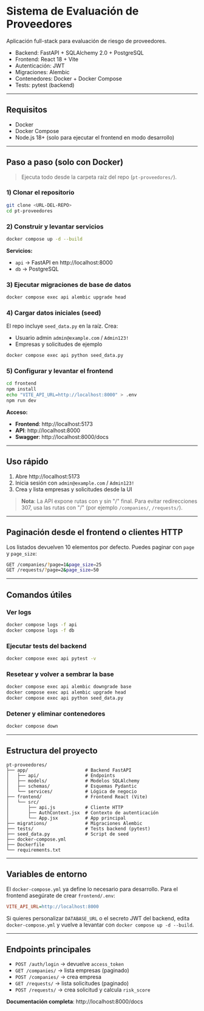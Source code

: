 # Sistema de Evaluación de Proveedores

Aplicación full-stack para evaluación de riesgo de proveedores.

- Backend: FastAPI + SQLAlchemy 2.0 + PostgreSQL
- Frontend: React 18 + Vite
- Autenticación: JWT
- Migraciones: Alembic
- Contenedores: Docker + Docker Compose
- Tests: pytest (backend)

---

## Requisitos

- Docker
- Docker Compose
- Node.js 18+ (solo para ejecutar el frontend en modo desarrollo)

---

## Paso a paso (solo con Docker)

> Ejecuta todo desde la carpeta raíz del repo (`pt-proveedores/`).

### 1) Clonar el repositorio

```bash
git clone <URL-DEL-REPO>
cd pt-proveedores
```

### 2) Construir y levantar servicios

```bash
docker compose up -d --build
```

**Servicios:**
- `api` → FastAPI en http://localhost:8000
- `db` → PostgreSQL

### 3) Ejecutar migraciones de base de datos

```bash
docker compose exec api alembic upgrade head
```

### 4) Cargar datos iniciales (seed)

El repo incluye `seed_data.py` en la raíz. Crea:
- Usuario admin `admin@example.com` / `Admin123!`
- Empresas y solicitudes de ejemplo

```bash
docker compose exec api python seed_data.py
```

### 5) Configurar y levantar el frontend

```bash
cd frontend
npm install
echo "VITE_API_URL=http://localhost:8000" > .env
npm run dev
```

**Acceso:**
- **Frontend**: http://localhost:5173
- **API**: http://localhost:8000
- **Swagger**: http://localhost:8000/docs

---

## Uso rápido

1. Abre http://localhost:5173
2. Inicia sesión con `admin@example.com` / `Admin123!`
3. Crea y lista empresas y solicitudes desde la UI

> **Nota**: La API expone rutas con y sin "/" final. Para evitar redirecciones 307, usa las rutas con "/" (por ejemplo `/companies/`, `/requests/`).

---

## Paginación desde el frontend o clientes HTTP

Los listados devuelven 10 elementos por defecto. Puedes paginar con `page` y `page_size`:

```bash
GET /companies/?page=1&page_size=25
GET /requests/?page=2&page_size=50
```

---

## Comandos útiles

### Ver logs
```bash
docker compose logs -f api
docker compose logs -f db
```

### Ejecutar tests del backend
```bash
docker compose exec api pytest -v
```

### Resetear y volver a sembrar la base
```bash
docker compose exec api alembic downgrade base
docker compose exec api alembic upgrade head
docker compose exec api python seed_data.py
```

### Detener y eliminar contenedores
```bash
docker compose down
```

---

## Estructura del proyecto

```
pt-proveedores/
├── app/                     # Backend FastAPI
│   ├── api/                 # Endpoints
│   ├── models/              # Modelos SQLAlchemy
│   ├── schemas/             # Esquemas Pydantic
│   └── services/            # Lógica de negocio
├── frontend/                # Frontend React (Vite)
│   └── src/
│       ├── api.js           # Cliente HTTP
│       ├── AuthContext.jsx  # Contexto de autenticación
│       └── App.jsx          # App principal
├── migrations/              # Migraciones Alembic
├── tests/                   # Tests backend (pytest)
├── seed_data.py             # Script de seed
├── docker-compose.yml
├── Dockerfile
└── requirements.txt
```

---

## Variables de entorno

El `docker-compose.yml` ya define lo necesario para desarrollo. Para el frontend asegúrate de crear `frontend/.env`:

```ini
VITE_API_URL=http://localhost:8000
```

Si quieres personalizar `DATABASE_URL` o el secreto JWT del backend, edita `docker-compose.yml` y vuelve a levantar con `docker compose up -d --build`.

---

## Endpoints principales

- `POST /auth/login` → devuelve `access_token`
- `GET /companies/` → lista empresas (paginado)
- `POST /companies/` → crea empresa
- `GET /requests/` → lista solicitudes (paginado)
- `POST /requests/` → crea solicitud y calcula `risk_score`

**Documentación completa**: http://localhost:8000/docs

